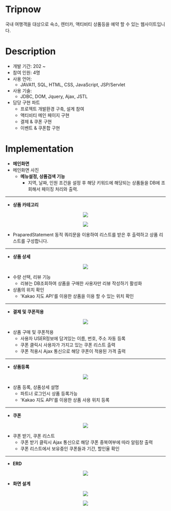 # Tripnow
국내 여행객을 대상으로 숙소, 렌터카, 액티비티 상품등을 예약 할 수 있는 웹사이트입니다.

# Description
* 개발 기간: 202 ~ 
* 참여 인원: 4명
* 사용 언어: 
  * JAVA11, SQL, HTML, CSS, JavaScript, JSP/Servlet
* 사용 기술:
  *  JDBC, DOM, Jquery, Ajax, JSTL
* 담당 구현 파트
  -  프로젝트 개발환경 구축, 설계 참여
  -  액티비티 메인 페이지 구현
  -  결제 & 쿠폰 구현
  -  이벤트 & 쿠폰합 구현

# Implementation
* **메인화면**
* 메인화면 사진
  * **메뉴설정, 상품검색 기능**
    * 지역, 날짜, 인원 조건을 설정 후 해당 키워드에 해당되는 상품들을 DB에 조회해서 페이징 처리와 출력.

___
* **상품 카테고리**
 <p align="center"><img src="https://github.com/JungleSpider/TripNow/blob/master/src/main/webapp/file/%EB%A9%94%EC%9D%B8%ED%99%94%EB%A9%B4.PNG?raw=true"/></p>
 <p align="center"><img src="https://github.com/JungleSpider/TripNow/blob/master/src/main/webapp/file/%EB%A6%AC%EC%8A%A4%ED%8A%B8%20%EC%BD%94%EB%93%9C.PNG?raw=true"/></p>

  * PraparedStatement 동적 쿼리문을 이용하여 리스트를 받은 후 출력하고 상품 리스트를 구성합니다.
___
* **상품 상세**
 <p align="center"><img src="https://github.com/JungleSpider/TripNow/blob/master/src/main/webapp/file/%EC%83%81%ED%92%88%20%EC%83%81%EC%84%B8.PNG?raw=true"/></p>

  *  수량 선택, 리뷰 기능
     *  리뷰는 DB조회하여 상품을 구매한 사용자만 리뷰 작성하기 활성화
  *  상품의 위치 확인
     *  'Kakao 지도 API'를 이용한 상품을 이용 할 수 있는 위치 확인
___
* **결제 및 쿠폰적용**
<p align="center"><img src="https://github.com/JungleSpider/TripNow/blob/master/src/main/webapp/file/%EA%B2%B0%EC%A0%9C%20%EC%BF%A0%ED%8F%B0.PNG?raw=true"/></p>

  * 상품 구매 및 쿠폰적용
    * 사용자 USER정보에 담겨있는 이름, 번호, 주소 자동 등록
    * 쿠폰 클릭시 사용자가 가지고 있는 쿠폰 리스트 출력
    * 쿠폰 적용시 Ajax 통신으로 해당 쿠폰이 적용된 가격 출력

___
* **상품등록**
<p align="center"><img src="https://github.com/JungleSpider/TripNow/blob/master/src/main/webapp/file/%EC%83%81%ED%92%88%EB%93%B1%EB%A1%9D.PNG?raw=true"/></p>

  * 상품 등록, 상품상세 설명
    * 파트너 로그인시 상품 등록가능
    * 'Kakao 지도 API'를 이용한 상품 사용 위치 등록
___
* **쿠폰**
<p align="center"><img src="https://github.com/JungleSpider/TripNow/blob/master/src/main/webapp/file/%EC%BF%A0%ED%8F%B0.PNG?raw=true"/></p>

  * 쿠폰 받기, 쿠폰 리스트
    * 쿠폰 받기 클릭시 Ajax 통신으로 해당 쿠폰 중복여부에 따라 알림창 출력
    * 쿠폰 리스트에서 보유중인 쿠폰들과 기간, 할인율 확인
  ___
* **ERD**
<p align="center"><img src="https://github.com/JungleSpider/TripNow/blob/master/src/main/webapp/file/ERD.png?raw=true"/></p>

* **화면 설계**
<p align="center"><img src="https://github.com/JungleSpider/TripNow/blob/master/src/main/webapp/file/%ED%8E%98%EC%9D%B4%EC%A7%80%20%EA%B4%80%EA%B3%84%EB%8F%84%20-%20%ED%99%94%EB%A9%B4%20%EC%88%9C%EC%84%9C.png?raw=true"/></p>
<p align="center"><img src="https://github.com/JungleSpider/TripNow/blob/master/src/main/webapp/file/%ED%8E%98%EC%9D%B4%EC%A7%80%EA%B4%80%EA%B3%84%EB%8F%84%20-%20%ED%99%94%EB%A9%B4%EA%B0%84%20%EB%8D%B0%EC%9D%B4%ED%84%B0%20%EC%9D%B4%EB%8F%99.png?raw=true"/></p>

